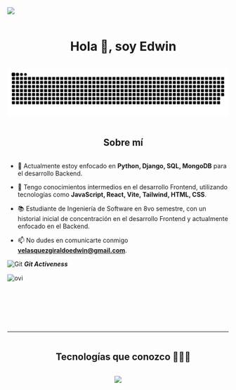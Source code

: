 
<!--horizontal divider(gradiant)-->
<img src="https://user-images.githubusercontent.com/73097560/115834477-dbab4500-a447-11eb-908a-139a6edaec5c.gif">

<!--h1 without bottom border-->
<div id="user-content-toc">
  <ul align="center">
    <summary><h1 style="display: inline-block">Hola 👋, soy Edwin</h1></summary>
  </ul>
</div>


<!--- snake -->
<div align="center">
  <img  src="https://github.com/1999AZZAR/1999AZZAR/blob/readme/resources/img/grid-snake.svg"
       alt="snake" /></a>
</div>


<!--h2 without bottom border-->
<div id="user-content-toc">
  <ul align="center">
    <summary><h2 style="display: inline-block">Sobre mí</h2></summary>
  </ul>
</div>


<!-- Intro start -->
- 🔭 Actualmente estoy enfocado en **Python, Django, SQL, MongoDB** para el desarrollo Backend.

- 🌱 Tengo conocimientos intermedios en el desarrollo Frontend, utilizando tecnologías como **JavaScript, React, Vite, Tailwind, HTML, CSS**.

- 📚 Estudiante de Ingeniería de Software en 8vo semestre, con un historial inicial de concentración en el desarrollo Frontend y actualmente enfocado en el Backend.

- 📫 No dudes en comunicarte conmigo **velasquezgiraldoedwin@gmail.com**.
<!-- Intro end -->



 <img src="https://media.giphy.com/media/W5eoZHPpUx9sapR0eu/giphy.gif" width="15px" alt="Git"/>&nbsp;<i><b>Git Activeness</b></i></p>
 
<p><img align="center" src="https://github-readme-stats.vercel.app/api/top-langs?username=edwinvg99&show_icons=true&locale=en&layout=compact&theme=chartreuse-dark" alt="ovi"  width="200"/></p>
<br><br><br><br><br>

<hr>



<!--h1 without bottom border-->
<div id="user-content-toc">
  <ul align="center">
    <summary><h2 style="display: inline-block">Tecnologías que conozco 👨🏻‍💻</h2></summary>
  </ul>
</div>
<!--tech stack icons-->
<p align="center">
  <a href="https://skillicons.dev">
    <img src="https://skillicons.dev/icons?i=git,css,firebase,github,html,java,js,linux,mongodb,mysql,py,react,tailwind,vscode, react_native&perline=14" />
  </a>
</p>

